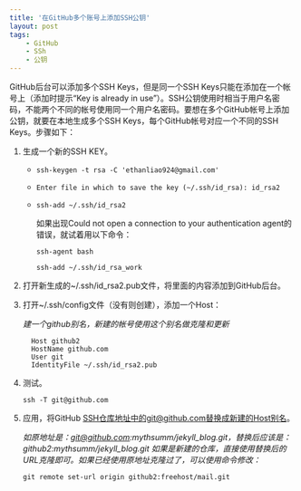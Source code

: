 ```yaml
---
title: '在GitHub多个账号上添加SSH公钥'
layout: post
tags:
    - GitHub
    - SSh
    - 公钥
---
```

GitHub后台可以添加多个SSH Keys，但是同一个SSH Keys只能在添加在一个帐号上（添加时提示“Key is already in use”）。SSH公钥使用时相当于用户名密码，不能两个不同的帐号使用同一个用户名密码。要想在多个GitHub帐号上添加公钥，就要在本地生成多个SSH Keys，每个GitHub帐号对应一个不同的SSH Keys。步骤如下：

1. 生成一个新的SSH KEY。

   * `ssh-keygen -t rsa -C 'ethanliao924@gmail.com'`

   * `Enter file in which to save the key (~/.ssh/id_rsa): id_rsa2`

   * `ssh-add ~/.ssh/id_rsa2`

     如果出现Could not open a connection to your authentication agent的错误，就试着用以下命令：

     `ssh-agent bash`

     `ssh-add ~/.ssh/id_rsa_work`

2. 打开新生成的~/.ssh/id_rsa2.pub文件，将里面的内容添加到GitHub后台。

3. 打开~/.ssh/config文件（没有则创建），添加一个Host：

   *建一个github别名，新建的帐号使用这个别名做克隆和更新*
   ```
     Host github2
     HostName github.com
     User git
     IdentityFile ~/.ssh/id_rsa2.pub
   ```
4. 测试。

    `ssh -T git@github.com`

5. 应用，将GitHub SSH仓库地址中的git@github.com替换成新建的Host别名。

    *如原地址是：git@github.com:mythsumm/jekyll_blog.git，替换后应该是：github2:mythsumm/jekyll_blog.git
如果是新建的仓库，直接使用替换后的URL克隆即可。如果已经使用原地址克隆过了，可以使用命令修改：*

    `git remote set-url origin github2:freehost/mail.git`


